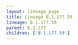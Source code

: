 ```yaml
---
layout: lineage_page
title: Lineage B.1.177.59
lineage: B.1.177.59
parent: B.1.177
children: ['B.1.177.59']
---
```

